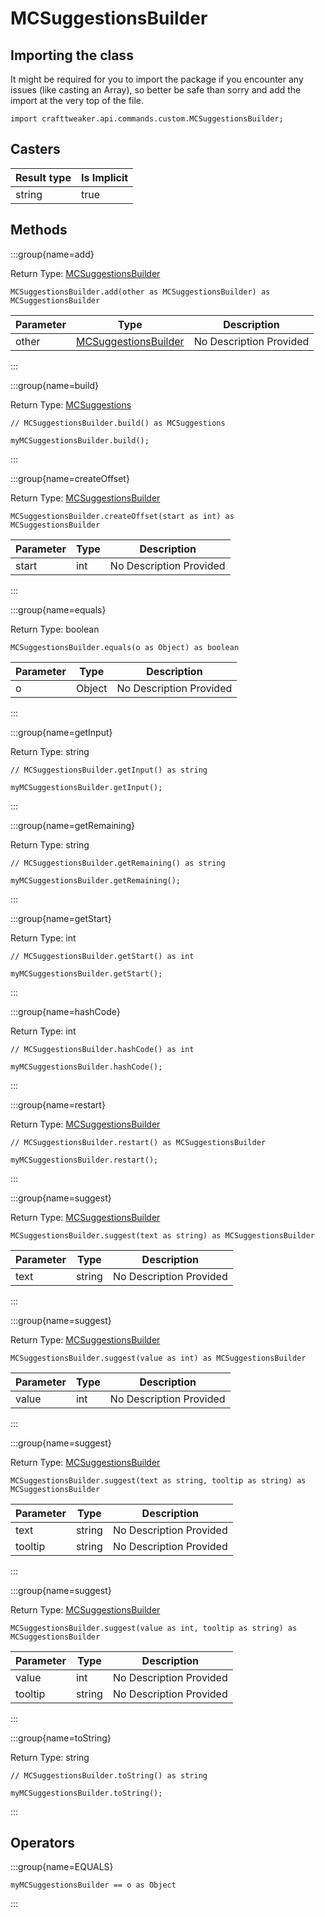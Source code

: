 # MCSuggestionsBuilder

## Importing the class

It might be required for you to import the package if you encounter any issues (like casting an Array), so better be safe than sorry and add the import at the very top of the file.
```zenscript
import crafttweaker.api.commands.custom.MCSuggestionsBuilder;
```


## Casters

| Result type | Is Implicit |
|-------------|-------------|
| string | true |

## Methods

:::group{name=add}

Return Type: [MCSuggestionsBuilder](/vanilla/api/commands/custom/MCSuggestionsBuilder)

```zenscript
MCSuggestionsBuilder.add(other as MCSuggestionsBuilder) as MCSuggestionsBuilder
```

| Parameter | Type | Description |
|-----------|------|-------------|
| other | [MCSuggestionsBuilder](/vanilla/api/commands/custom/MCSuggestionsBuilder) | No Description Provided |


:::

:::group{name=build}

Return Type: [MCSuggestions](/vanilla/api/commands/custom/MCSuggestions)

```zenscript
// MCSuggestionsBuilder.build() as MCSuggestions

myMCSuggestionsBuilder.build();
```

:::

:::group{name=createOffset}

Return Type: [MCSuggestionsBuilder](/vanilla/api/commands/custom/MCSuggestionsBuilder)

```zenscript
MCSuggestionsBuilder.createOffset(start as int) as MCSuggestionsBuilder
```

| Parameter | Type | Description |
|-----------|------|-------------|
| start | int | No Description Provided |


:::

:::group{name=equals}

Return Type: boolean

```zenscript
MCSuggestionsBuilder.equals(o as Object) as boolean
```

| Parameter | Type | Description |
|-----------|------|-------------|
| o | Object | No Description Provided |


:::

:::group{name=getInput}

Return Type: string

```zenscript
// MCSuggestionsBuilder.getInput() as string

myMCSuggestionsBuilder.getInput();
```

:::

:::group{name=getRemaining}

Return Type: string

```zenscript
// MCSuggestionsBuilder.getRemaining() as string

myMCSuggestionsBuilder.getRemaining();
```

:::

:::group{name=getStart}

Return Type: int

```zenscript
// MCSuggestionsBuilder.getStart() as int

myMCSuggestionsBuilder.getStart();
```

:::

:::group{name=hashCode}

Return Type: int

```zenscript
// MCSuggestionsBuilder.hashCode() as int

myMCSuggestionsBuilder.hashCode();
```

:::

:::group{name=restart}

Return Type: [MCSuggestionsBuilder](/vanilla/api/commands/custom/MCSuggestionsBuilder)

```zenscript
// MCSuggestionsBuilder.restart() as MCSuggestionsBuilder

myMCSuggestionsBuilder.restart();
```

:::

:::group{name=suggest}

Return Type: [MCSuggestionsBuilder](/vanilla/api/commands/custom/MCSuggestionsBuilder)

```zenscript
MCSuggestionsBuilder.suggest(text as string) as MCSuggestionsBuilder
```

| Parameter | Type | Description |
|-----------|------|-------------|
| text | string | No Description Provided |


:::

:::group{name=suggest}

Return Type: [MCSuggestionsBuilder](/vanilla/api/commands/custom/MCSuggestionsBuilder)

```zenscript
MCSuggestionsBuilder.suggest(value as int) as MCSuggestionsBuilder
```

| Parameter | Type | Description |
|-----------|------|-------------|
| value | int | No Description Provided |


:::

:::group{name=suggest}

Return Type: [MCSuggestionsBuilder](/vanilla/api/commands/custom/MCSuggestionsBuilder)

```zenscript
MCSuggestionsBuilder.suggest(text as string, tooltip as string) as MCSuggestionsBuilder
```

| Parameter | Type | Description |
|-----------|------|-------------|
| text | string | No Description Provided |
| tooltip | string | No Description Provided |


:::

:::group{name=suggest}

Return Type: [MCSuggestionsBuilder](/vanilla/api/commands/custom/MCSuggestionsBuilder)

```zenscript
MCSuggestionsBuilder.suggest(value as int, tooltip as string) as MCSuggestionsBuilder
```

| Parameter | Type | Description |
|-----------|------|-------------|
| value | int | No Description Provided |
| tooltip | string | No Description Provided |


:::

:::group{name=toString}

Return Type: string

```zenscript
// MCSuggestionsBuilder.toString() as string

myMCSuggestionsBuilder.toString();
```

:::


## Operators

:::group{name=EQUALS}

```zenscript
myMCSuggestionsBuilder == o as Object
```

:::


